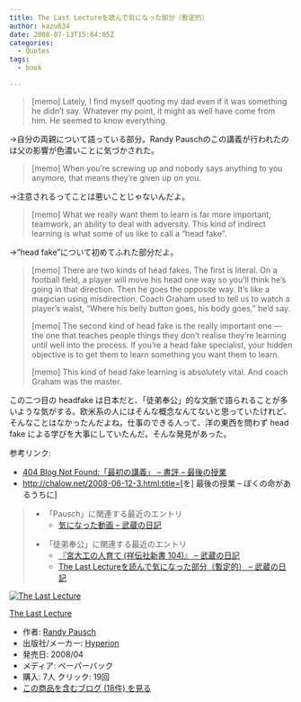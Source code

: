 ```yaml
---
title: The Last Lectureを読んで気になった部分（暫定的）
author: kazu634
date: 2008-07-13T15:04:05Z
categories:
  - Quotes
tags:
  - book

---
```

<div class="section">
<blockquote>
<p>
      [memo] Lately, I find myself quoting my dad even if it was something he didn&#8217;t say. Whatever my point, it might as well have come from him. He seemed to know everything.
</p>
</blockquote>
  
<p>
    →自分の両親について語っている部分。Randy Pauschのこの講義が行われたのは父の影響が色濃いことに気づかされた。
</p>
  
<blockquote>
<p>
      [memo] When you&#8217;re screwing up and nobody says anything to you anymore, that means they&#8217;re given up on you.
</p>
</blockquote>
  
<p>
    →注意されるってことは悪いことじゃないんだよ。
</p>
  
<p>
</p>
  
<blockquote>
<p>
      [memo] What we really want them to learn is far more important; teamwork, an ability to deal with adversity. This kind of indirect learning is what some of us like to call a &#8220;head fake&#8221;.
</p>
</blockquote>
  
<p>
    →&#8221;head fake&#8221;について初めてふれた部分だよ。
</p>
  
<blockquote>
<p>
      [memo] There are two kinds of head fakes. The first is literal. On a football field, a player will move his head one way so you&#8217;ll think he&#8217;s going in that direction. Then he goes the opposite way. It&#8217;s like a magician using misdirection. Coach Graham used to tell us to watch a player&#8217;s waist, &#8220;Where his belly button goes, his body goes,&#8221; he&#8217;d say.
</p>
    
<p>
      [memo] The second kind of head fake is the really important one &#8212; the one that teaches people things they don&#8217;t realise they&#8217;re learning until well into the process. If you&#8217;re a head fake specialist, your hidden objective is to get them to learn something you want them to learn.
</p>
    
<p>
      [memo] This kind of head fake learning is absolutely vital. And coach Graham was the master.
</p>
</blockquote>
  
<p>
    この二つ目の headfake は日本だと、「徒弟奉公」的な文脈で語られることが多いような気がする。欧米系の人にはそんな概念なんてないと思っていたけれど、そんなことはなかったんだよね。仕事のできる人って、洋の東西を問わず head fake による学びを大事にしていたんだ。そんな発見があった。
</p>
  
<p>
    参考リンク:
</p>
  
<ul>
<li>
<a href="http://blog.livedoor.jp/dankogai/archives/51067424.html" onclick="__gaTracker('send', 'event', 'outbound-article', 'http://blog.livedoor.jp/dankogai/archives/51067424.html', '404 Blog Not Found:「最初の講義」 &#8211; 書評 &#8211; 最後の授業');" target="_blank">404 Blog Not Found:「最初の講義」 &#8211; 書評 &#8211; 最後の授業</a>
</li>
<li>
<a href="http://chalow.net/2008-06-12-3.html:title=" onclick="__gaTracker('send', 'event', 'outbound-article', 'http://chalow.net/2008-06-12-3.html:title=', 'http://chalow.net/2008-06-12-3.html:title=');" target="_blank">http://chalow.net/2008-06-12-3.html:title=</a>[を] 最後の授業 &#8211; ぼくの命があるうちに]
</li>
</ul>
  
<blockquote>
<ul>
<li>
        「Pausch」に関連する最近のエントリ <ul>
<li>
<a href="http://d.hatena.ne.jp/sirocco634/20080419/1208568964" onclick="__gaTracker('send', 'event', 'outbound-article', 'http://d.hatena.ne.jp/sirocco634/20080419/1208568964', ' 気になった動画 &#8211; 武蔵の日記');" target="_blank"> 気になった動画 &#8211; 武蔵の日記</a>
</li>
</ul>
</li>
</ul>
    
<ul>
<li>
        「徒弟奉公」に関連する最近のエントリ <ul>
<li>
<a href="http://d.hatena.ne.jp/sirocco634/20080430/1209562932" onclick="__gaTracker('send', 'event', 'outbound-article', 'http://d.hatena.ne.jp/sirocco634/20080430/1209562932', ' 『宮大工の人育て (祥伝社新書 104)』 &#8211; 武蔵の日記');" target="_blank"> 『宮大工の人育て (祥伝社新書 104)』 &#8211; 武蔵の日記</a>
</li>
<li>
<a href="http://d.hatena.ne.jp/sirocco634/20080713/1215954169" onclick="__gaTracker('send', 'event', 'outbound-article', 'http://d.hatena.ne.jp/sirocco634/20080713/1215954169', ' The Last Lectureを読んで気になった部分（暫定的） &#8211; 武蔵の日記');" target="_blank"> The Last Lectureを読んで気になった部分（暫定的） &#8211; 武蔵の日記</a>
</li>
</ul>
</li>
</ul>
</blockquote>
  
<div class="hatena-asin-detail">
<a href="http://www.amazon.co.jp/dp/1401309658/?tag=hatena_st1-22&ascsubtag=d-7ibv" onclick="__gaTracker('send', 'event', 'outbound-article', 'http://www.amazon.co.jp/dp/1401309658/?tag=hatena_st1-22&ascsubtag=d-7ibv', '');"><img src="https://images-na.ssl-images-amazon.com/images/I/51ty7GIItcL._SL160_.jpg" class="hatena-asin-detail-image" alt="The Last Lecture" title="The Last Lecture" /></a></p> 
    
<div class="hatena-asin-detail-info">
<p class="hatena-asin-detail-title">
<a href="http://www.amazon.co.jp/dp/1401309658/?tag=hatena_st1-22&ascsubtag=d-7ibv" onclick="__gaTracker('send', 'event', 'outbound-article', 'http://www.amazon.co.jp/dp/1401309658/?tag=hatena_st1-22&ascsubtag=d-7ibv', 'The Last Lecture');">The Last Lecture</a>
</p>
      
<ul>
<li>
<span class="hatena-asin-detail-label">作者:</span> <a href="http://d.hatena.ne.jp/keyword/Randy%20Pausch" onclick="__gaTracker('send', 'event', 'outbound-article', 'http://d.hatena.ne.jp/keyword/Randy%20Pausch', 'Randy Pausch');" class="keyword">Randy Pausch</a>
</li>
<li>
<span class="hatena-asin-detail-label">出版社/メーカー:</span> <a href="http://d.hatena.ne.jp/keyword/Hyperion" onclick="__gaTracker('send', 'event', 'outbound-article', 'http://d.hatena.ne.jp/keyword/Hyperion', 'Hyperion');" class="keyword">Hyperion</a>
</li>
<li>
<span class="hatena-asin-detail-label">発売日:</span> 2008/04
</li>
<li>
<span class="hatena-asin-detail-label">メディア:</span> ペーパーバック
</li>
<li>
<span class="hatena-asin-detail-label">購入</span>: 7人 <span class="hatena-asin-detail-label">クリック</span>: 19回
</li>
<li>
<a href="http://d.hatena.ne.jp/asin/1401309658" onclick="__gaTracker('send', 'event', 'outbound-article', 'http://d.hatena.ne.jp/asin/1401309658', 'この商品を含むブログ (18件) を見る');" target="_blank">この商品を含むブログ (18件) を見る</a>
</li>
</ul>
</div>
    
<div class="hatena-asin-detail-foot">
</div>
</div>
</div>
